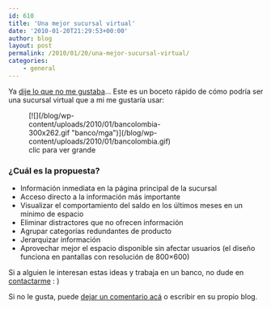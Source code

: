 ```yaml
---
id: 610
title: 'Una mejor sucursal virtual'
date: '2010-01-20T21:29:53+00:00'
author: blog
layout: post
permalink: /2010/01/20/una-mejor-sucursal-virtual/
categories:
    - general
---
```


Ya [dije lo que no me gustaba](http://www.mauriciogiraldo.com/blog/2010/01/13/%c2%bfpor-que-la-sucursal-virtual-de-bancolombia-apesta/)… Este es un boceto rápido de cómo podría ser una sucursal virtual que a mi me gustaría usar:

<figure markdown="1" aria-describedby="caption-attachment-609" class="wp-caption alignnone" id="attachment_609" style="width: 300px">
[![](/blog/wp-content/uploads/2010/01/bancolombia-300x262.gif "banco/mga")](/blog/wp-content/uploads/2010/01/bancolombia.gif)
<figcaption markdown="0" class="wp-caption-text" id="caption-attachment-609">
clic para ver grande
</figcaption>

</figure>

### ¿Cuál es la propuesta?

- Información inmediata en la página principal de la sucursal
- Acceso directo a la información más importante
- Visualizar el comportamiento del saldo en los últimos meses en un mínimo de espacio
- Eliminar distractores que no ofrecen información
- Agrupar categorías redundantes de producto
- Jerarquizar información
- Aprovechar mejor el espacio disponible sin afectar usuarios (el diseño funciona en pantallas con resolución de 800×600)

Si a alguien le interesan estas ideas y trabaja en un banco, no dude en [contactarme](/contacto/) : )

Si no le gusta, puede [dejar un comentario acá](/2010/01/20/una-mejor-sucursal-virtual/#comments) o escribir en su propio blog.